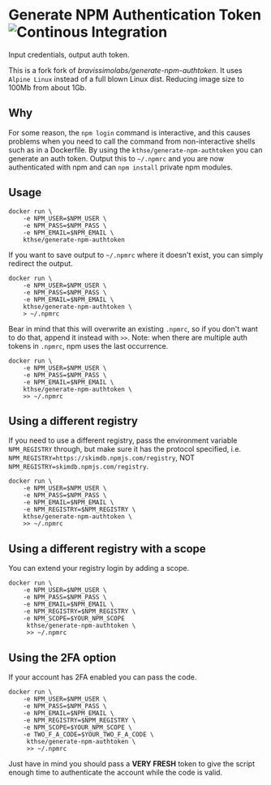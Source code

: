 # Generate NPM Authentication Token ![Continous Integration](https://github.com/KTH/docker-generate-npm-authtoken/actions/workflows/main.yml/badge.svg)

Input credentials, output auth token.

This is a fork fork of *bravissimolabs/generate-npm-authtoken*. It uses `Alpine Linux` instead of a full blown Linux dist. Reducing image size to 100Mb from about 1Gb.

## Why

For some reason, the `npm login` command is interactive, and this causes problems when you need to call the command from non-interactive shells such as in a Dockerfile. By using the `kthse/generate-npm-authtoken` you can generate an auth token. Output this to `~/.npmrc` and you are now authenticated with npm and can `npm install` private npm modules.

## Usage

    docker run \
        -e NPM_USER=$NPM_USER \
        -e NPM_PASS=$NPM_PASS \
        -e NPM_EMAIL=$NPM_EMAIL \
        kthse/generate-npm-authtoken

If you want to save output to `~/.npmrc` where it doesn't exist, you can simply redirect the output.

    docker run \
        -e NPM_USER=$NPM_USER \
        -e NPM_PASS=$NPM_PASS \
        -e NPM_EMAIL=$NPM_EMAIL \
        kthse/generate-npm-authtoken \
        > ~/.npmrc

Bear in mind that this will overwrite an existing `.npmrc`, so if you don't want to do that, append it instead with `>>`. Note: when there are multiple auth tokens in `.npmrc`, npm uses the last occurrence.

    docker run \
        -e NPM_USER=$NPM_USER \
        -e NPM_PASS=$NPM_PASS \
        -e NPM_EMAIL=$NPM_EMAIL \
        kthse/generate-npm-authtoken \
        >> ~/.npmrc

## Using a different registry

If you need to use a different registry, pass the environment variable `NPM_REGISTRY` through, but make sure it has the protocol specified, i.e. `NPM_REGISTRY=https://skimdb.npmjs.com/registry`, NOT `NPM_REGISTRY=skimdb.npmjs.com/registry`.

    docker run \
        -e NPM_USER=$NPM_USER \
        -e NPM_PASS=$NPM_PASS \
        -e NPM_EMAIL=$NPM_EMAIL \
        -e NPM_REGISTRY=$NPM_REGISTRY \
        kthse/generate-npm-authtoken \
        >> ~/.npmrc

## Using a different registry with a scope

You can extend your registry login by adding a scope.

    docker run \
        -e NPM_USER=$NPM_USER \
        -e NPM_PASS=$NPM_PASS \
        -e NPM_EMAIL=$NPM_EMAIL \
        -e NPM_REGISTRY=$NPM_REGISTRY \
        -e NPM_SCOPE=$YOUR_NPM_SCOPE
         kthse/generate-npm-authtoken \
         >> ~/.npmrc

## Using the 2FA option

If your account has 2FA enabled you can pass the code.

    docker run \
        -e NPM_USER=$NPM_USER \
        -e NPM_PASS=$NPM_PASS \
        -e NPM_EMAIL=$NPM_EMAIL \
        -e NPM_REGISTRY=$NPM_REGISTRY \
        -e NPM_SCOPE=$YOUR_NPM_SCOPE \
        -e TWO_F_A_CODE=$YOUR_TWO_F_A_CODE \
         kthse/generate-npm-authtoken \
         >> ~/.npmrc

Just have in mind you should pass a **VERY FRESH** token to give the script enough time to authenticate the account while the code is valid.
